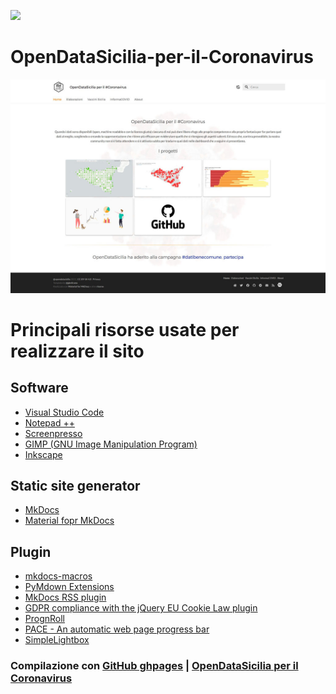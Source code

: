 <a href="https://www.datibenecomune.it/"><img src="https://img.shields.io/badge/%F0%9F%99%8F-%23datiBeneComune-%23cc3232"/></a>
# OpenDataSicilia-per-il-Coronavirus

[![](docs/img/homepage.jpg)](https://opendatasicilia.github.io/OpenDataSicilia-per-il-Coronavirus/)

# Principali risorse usate per realizzare il sito

## Software
- [Visual Studio Code](https://code.visualstudio.com/)
- [Notepad ++](https://notepad-plus-plus.org/downloads/)
- [Screenpresso](https://www.screenpresso.com/f/)
- [GIMP (GNU Image Manipulation Program)](https://www.gimp.org/)
- [Inkscape](https://inkscape.org/it/)

## Static site generator
- [MkDocs](https://www.mkdocs.org/)
- [Material fopr MkDocs](https://squidfunk.github.io/mkdocs-material/)

## Plugin
- [mkdocs-macros](https://mkdocs-macros-plugin.readthedocs.io/en/latest/)
- [PyMdown Extensions](https://facelessuser.github.io/pymdown-extensions/)
- [MkDocs RSS plugin](https://guts.github.io/mkdocs-rss-plugin/)
- [GDPR compliance with the jQuery EU Cookie Law plugin](https://www.wimagguc.com/2018/05/gdpr-compliance-with-the-jquery-eu-cookie-law-plugin/)
- [PrognRoll](https://mburakerman.github.io/prognroll/)
- [PACE - An automatic web page progress bar](https://github.com/CodeByZach/pace)
- [SimpleLightbox](https://simplelightbox.com/)

### Compilazione con [GitHub ghpages](https://squidfunk.github.io/mkdocs-material/publishing-your-site/#with-github-actions) | [OpenDataSicilia per il Coronavirus](https://opendatasicilia.github.io/OpenDataSicilia-per-il-Coronavirus/)
